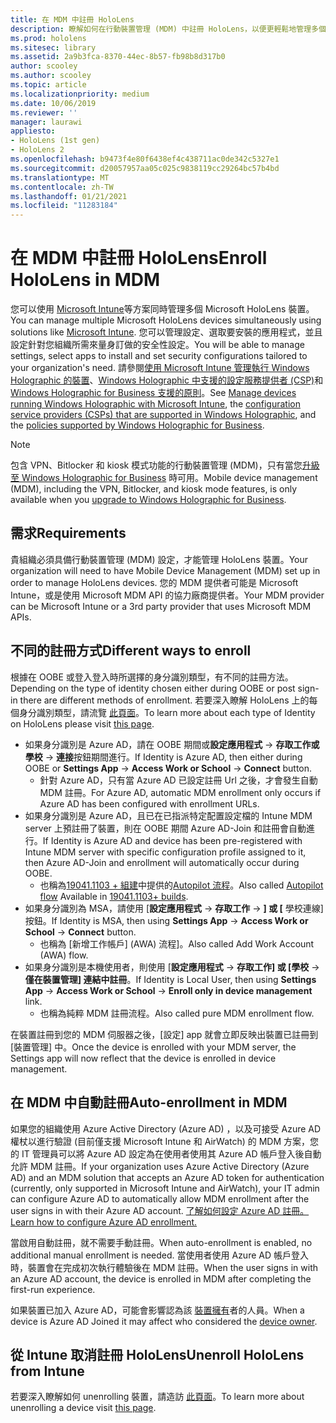 ```yaml
---
title: 在 MDM 中註冊 HoloLens
description: 瞭解如何在行動裝置管理 (MDM) 中註冊 HoloLens，以便更輕鬆地管理多個裝置。
ms.prod: hololens
ms.sitesec: library
ms.assetid: 2a9b3fca-8370-44ec-8b57-fb98b8d317b0
author: scooley
ms.author: scooley
ms.topic: article
ms.localizationpriority: medium
ms.date: 10/06/2019
ms.reviewer: ''
manager: laurawi
appliesto:
- HoloLens (1st gen)
- HoloLens 2
ms.openlocfilehash: b9473f4e80f6438ef4c438711ac0de342c5327e1
ms.sourcegitcommit: d20057957aa05c025c9838119cc29264bc57b4bd
ms.translationtype: MT
ms.contentlocale: zh-TW
ms.lasthandoff: 01/21/2021
ms.locfileid: "11283184"
---
```

# <span data-ttu-id="9922d-103">在 MDM 中註冊 HoloLens</span><span class="sxs-lookup"><span data-stu-id="9922d-103">Enroll HoloLens in MDM</span></span>

<span data-ttu-id="9922d-104">您可以使用 [Microsoft Intune](https://docs.microsoft.com/intune/windows-holographic-for-business)等方案同時管理多個 Microsoft HoloLens 裝置。</span><span class="sxs-lookup"><span data-stu-id="9922d-104">You can manage multiple Microsoft HoloLens devices simultaneously using solutions like [Microsoft Intune](https://docs.microsoft.com/intune/windows-holographic-for-business).</span></span> <span data-ttu-id="9922d-105">您可以管理設定、選取要安裝的應用程式，並且設定針對您組織所需來量身訂做的安全性設定。</span><span class="sxs-lookup"><span data-stu-id="9922d-105">You will be able to manage settings, select apps to install and set security configurations tailored to your organization's need.</span></span> <span data-ttu-id="9922d-106">請參閱[使用 Microsoft Intune 管理執行 Windows Holographic 的裝置](https://docs.microsoft.com/intune/windows-holographic-for-business)、[Windows Holographic 中支援的設定服務提供者 (CSP)](https://msdn.microsoft.com/windows/hardware/commercialize/customize/mdm/configuration-service-provider-reference#hololens)和 [Windows Holographic for Business 支援的原則](https://msdn.microsoft.com/windows/hardware/commercialize/customize/mdm/policy-configuration-service-provider#hololenspolicies)。</span><span class="sxs-lookup"><span data-stu-id="9922d-106">See [Manage devices running Windows Holographic with Microsoft Intune](https://docs.microsoft.com/intune/windows-holographic-for-business), the [configuration service providers (CSPs) that are supported in Windows Holographic](https://msdn.microsoft.com/windows/hardware/commercialize/customize/mdm/configuration-service-provider-reference#hololens), and the [policies supported by Windows Holographic for Business](https://msdn.microsoft.com/windows/hardware/commercialize/customize/mdm/policy-configuration-service-provider#hololenspolicies).</span></span>

> [!NOTE]
> <span data-ttu-id="9922d-107">包含 VPN、Bitlocker 和 kiosk 模式功能的行動裝置管理 (MDM)，只有當您[升級至 Windows Holographic for Business](hololens1-upgrade-enterprise.md) 時可用。</span><span class="sxs-lookup"><span data-stu-id="9922d-107">Mobile device management (MDM), including the VPN, Bitlocker, and kiosk mode features, is only available when you [upgrade to Windows Holographic for Business](hololens1-upgrade-enterprise.md).</span></span>

## <span data-ttu-id="9922d-108">需求</span><span class="sxs-lookup"><span data-stu-id="9922d-108">Requirements</span></span>

 <span data-ttu-id="9922d-109">貴組織必須具備行動裝置管理 (MDM) 設定，才能管理 HoloLens 裝置。</span><span class="sxs-lookup"><span data-stu-id="9922d-109">Your organization will need to have Mobile Device Management (MDM) set up in order to manage HoloLens devices.</span></span> <span data-ttu-id="9922d-110">您的 MDM 提供者可能是 Microsoft Intune，或是使用 Microsoft MDM API 的協力廠商提供者。</span><span class="sxs-lookup"><span data-stu-id="9922d-110">Your MDM provider can be Microsoft Intune or a 3rd party provider that uses Microsoft MDM APIs.</span></span>
 
## <span data-ttu-id="9922d-111">不同的註冊方式</span><span class="sxs-lookup"><span data-stu-id="9922d-111">Different ways to enroll</span></span>

<span data-ttu-id="9922d-112">根據在 OOBE 或登入登入時所選擇的身分識別類型，有不同的註冊方法。</span><span class="sxs-lookup"><span data-stu-id="9922d-112">Depending on the type of identity chosen either during OOBE or post sign-in there are different methods of enrollment.</span></span> <span data-ttu-id="9922d-113">若要深入瞭解 HoloLens 上的每個身分識別類型，請流覽 [此頁面](hololens-identity.md)。</span><span class="sxs-lookup"><span data-stu-id="9922d-113">To learn more about each type of Identity on HoloLens please visit [this page](hololens-identity.md).</span></span>

- <span data-ttu-id="9922d-114">如果身分識別是 Azure AD，請在 OOBE 期間或**設定應用程式**  ->  **存取工作或學校**  ->  **連接**按鈕期間進行。</span><span class="sxs-lookup"><span data-stu-id="9922d-114">If Identity is Azure AD, then either during OOBE or **Settings App** -> **Access Work or School** -> **Connect** button.</span></span>
    - <span data-ttu-id="9922d-115">針對 Azure AD，只有當 Azure AD 已設定註冊 Url 之後，才會發生自動 MDM 註冊。</span><span class="sxs-lookup"><span data-stu-id="9922d-115">For Azure AD, automatic MDM enrollment only occurs if Azure AD has been configured with enrollment URLs.</span></span>
- <span data-ttu-id="9922d-116">如果身分識別是 Azure AD，且已在已指派特定配置設定檔的 Intune MDM server 上預註冊了裝置，則在 OOBE 期間 Azure AD-Join 和註冊會自動進行。</span><span class="sxs-lookup"><span data-stu-id="9922d-116">If Identity is Azure AD and device has been pre-registered with Intune MDM server with specific configuration profile assigned to it, then Azure AD-Join and enrollment will automatically occur during OOBE.</span></span>
    - <span data-ttu-id="9922d-117">也稱為[19041.1103 + 組建](hololens-release-notes.md#windows-holographic-version-2004)中提供的[Autopilot 流程](hololens2-autopilot.md)。</span><span class="sxs-lookup"><span data-stu-id="9922d-117">Also called [Autopilot flow](hololens2-autopilot.md) Available in [19041.1103+ builds](hololens-release-notes.md#windows-holographic-version-2004).</span></span>
- <span data-ttu-id="9922d-118">如果身分識別為 MSA，請使用 [**設定應用程式**  ->  **存取工作**  ->  **] 或 [** 學校連線] 按鈕。</span><span class="sxs-lookup"><span data-stu-id="9922d-118">If Identity is MSA, then using **Settings App** -> **Access Work or School** -> **Connect** button.</span></span>
    - <span data-ttu-id="9922d-119">也稱為 [新增工作帳戶] (AWA) 流程]。</span><span class="sxs-lookup"><span data-stu-id="9922d-119">Also called Add Work Account (AWA) flow.</span></span>
- <span data-ttu-id="9922d-120">如果身分識別是本機使用者，則使用 [**設定應用程式**  ->  **存取工作] 或 [學校**  ->  **僅在裝置管理] 連結中註冊**。</span><span class="sxs-lookup"><span data-stu-id="9922d-120">If Identity is Local User, then using **Settings App** -> **Access Work or School** -> **Enroll only in device management** link.</span></span>
    - <span data-ttu-id="9922d-121">也稱為純粹 MDM 註冊流程。</span><span class="sxs-lookup"><span data-stu-id="9922d-121">Also called pure MDM enrollment flow.</span></span>

<span data-ttu-id="9922d-122">在裝置註冊到您的 MDM 伺服器之後，[設定] app 就會立即反映出裝置已註冊到 [裝置管理] 中。</span><span class="sxs-lookup"><span data-stu-id="9922d-122">Once the device is enrolled with your MDM server, the Settings app will now reflect that the device is enrolled in device management.</span></span>

## <span data-ttu-id="9922d-123">在 MDM 中自動註冊</span><span class="sxs-lookup"><span data-stu-id="9922d-123">Auto-enrollment in MDM</span></span>

<span data-ttu-id="9922d-124">如果您的組織使用 Azure Active Directory (Azure AD) ，以及可接受 Azure AD 權杖以進行驗證 (目前僅支援 Microsoft Intune 和 AirWatch) 的 MDM 方案，您的 IT 管理員可以將 Azure AD 設定為在使用者使用其 Azure AD 帳戶登入後自動允許 MDM 註冊。</span><span class="sxs-lookup"><span data-stu-id="9922d-124">If your organization uses Azure Active Directory (Azure AD) and an MDM solution that accepts an Azure AD token for authentication (currently, only supported in Microsoft Intune and AirWatch), your IT admin can configure Azure AD to automatically allow MDM enrollment after the user signs in with their Azure AD account.</span></span> [<span data-ttu-id="9922d-125">了解如何設定 Azure AD 註冊。</span><span class="sxs-lookup"><span data-stu-id="9922d-125">Learn how to configure Azure AD enrollment.</span></span>](https://docs.microsoft.com/mem/intune/enrollment/windows-enroll#enable-windows-10-automatic-enrollment)

<span data-ttu-id="9922d-126">當啟用自動註冊，就不需要手動註冊。</span><span class="sxs-lookup"><span data-stu-id="9922d-126">When auto-enrollment is enabled, no additional manual enrollment is needed.</span></span> <span data-ttu-id="9922d-127">當使用者使用 Azure AD 帳戶登入時，裝置會在完成初次執行體驗後在 MDM 註冊。</span><span class="sxs-lookup"><span data-stu-id="9922d-127">When the user signs in with an Azure AD account, the device is enrolled in MDM after completing the first-run experience.</span></span>

<span data-ttu-id="9922d-128">如果裝置已加入 Azure AD，可能會影響認為該 [裝置擁有](security-adminless-os.md#device-owner)者的人員。</span><span class="sxs-lookup"><span data-stu-id="9922d-128">When a device is Azure AD Joined it may affect who considered the [device owner](security-adminless-os.md#device-owner).</span></span>

## <span data-ttu-id="9922d-129">從 Intune 取消註冊 HoloLens</span><span class="sxs-lookup"><span data-stu-id="9922d-129">Unenroll HoloLens from Intune</span></span>

<span data-ttu-id="9922d-130">若要深入瞭解如何 unenrolling 裝置，請造訪 [此頁面](https://docs.microsoft.com/windows/client-management/mdm/disconnecting-from-mdm-unenrollment)。</span><span class="sxs-lookup"><span data-stu-id="9922d-130">To learn more about unenrolling a device visit [this page](https://docs.microsoft.com/windows/client-management/mdm/disconnecting-from-mdm-unenrollment).</span></span> 
